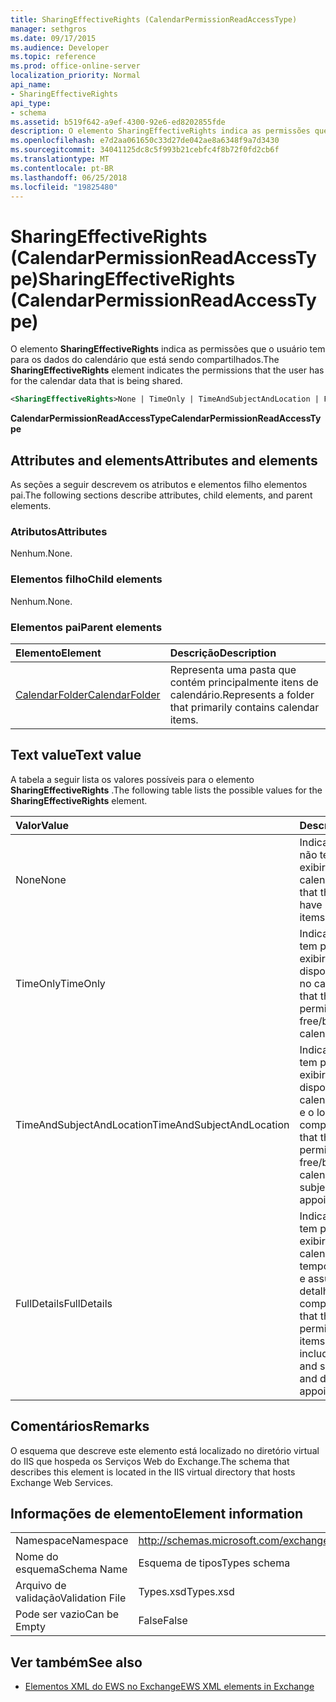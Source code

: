 ```yaml
---
title: SharingEffectiveRights (CalendarPermissionReadAccessType)
manager: sethgros
ms.date: 09/17/2015
ms.audience: Developer
ms.topic: reference
ms.prod: office-online-server
localization_priority: Normal
api_name:
- SharingEffectiveRights
api_type:
- schema
ms.assetid: b519f642-a9ef-4300-92e6-ed8202855fde
description: O elemento SharingEffectiveRights indica as permissões que o usuário tem para os dados do calendário que está sendo compartilhados.
ms.openlocfilehash: e7d2aa061650c33d27de042ae8a6348f9a7d3430
ms.sourcegitcommit: 34041125dc8c5f993b21cebfc4f8b72f0fd2cb6f
ms.translationtype: MT
ms.contentlocale: pt-BR
ms.lasthandoff: 06/25/2018
ms.locfileid: "19825480"
---
```

# <a name="sharingeffectiverights-calendarpermissionreadaccesstype"></a><span data-ttu-id="4f624-103">SharingEffectiveRights (CalendarPermissionReadAccessType)</span><span class="sxs-lookup"><span data-stu-id="4f624-103">SharingEffectiveRights (CalendarPermissionReadAccessType)</span></span>

<span data-ttu-id="4f624-104">O elemento **SharingEffectiveRights** indica as permissões que o usuário tem para os dados do calendário que está sendo compartilhados.</span><span class="sxs-lookup"><span data-stu-id="4f624-104">The **SharingEffectiveRights** element indicates the permissions that the user has for the calendar data that is being shared.</span></span> 
  
```XML
<SharingEffectiveRights>None | TimeOnly | TimeAndSubjectAndLocation | FullDetails</SharingEffectiveRights>
```

 <span data-ttu-id="4f624-105">**CalendarPermissionReadAccessType**</span><span class="sxs-lookup"><span data-stu-id="4f624-105">**CalendarPermissionReadAccessType**</span></span>
## <a name="attributes-and-elements"></a><span data-ttu-id="4f624-106">Attributes and elements</span><span class="sxs-lookup"><span data-stu-id="4f624-106">Attributes and elements</span></span>

<span data-ttu-id="4f624-107">As seções a seguir descrevem os atributos e elementos filho elementos pai.</span><span class="sxs-lookup"><span data-stu-id="4f624-107">The following sections describe attributes, child elements, and parent elements.</span></span>
  
### <a name="attributes"></a><span data-ttu-id="4f624-108">Atributos</span><span class="sxs-lookup"><span data-stu-id="4f624-108">Attributes</span></span>

<span data-ttu-id="4f624-109">Nenhum.</span><span class="sxs-lookup"><span data-stu-id="4f624-109">None.</span></span>
  
### <a name="child-elements"></a><span data-ttu-id="4f624-110">Elementos filho</span><span class="sxs-lookup"><span data-stu-id="4f624-110">Child elements</span></span>

<span data-ttu-id="4f624-111">Nenhum.</span><span class="sxs-lookup"><span data-stu-id="4f624-111">None.</span></span>
  
### <a name="parent-elements"></a><span data-ttu-id="4f624-112">Elementos pai</span><span class="sxs-lookup"><span data-stu-id="4f624-112">Parent elements</span></span>

|<span data-ttu-id="4f624-113">**Elemento**</span><span class="sxs-lookup"><span data-stu-id="4f624-113">**Element**</span></span>|<span data-ttu-id="4f624-114">**Descrição**</span><span class="sxs-lookup"><span data-stu-id="4f624-114">**Description**</span></span>|
|:-----|:-----|
|[<span data-ttu-id="4f624-115">CalendarFolder</span><span class="sxs-lookup"><span data-stu-id="4f624-115">CalendarFolder</span></span>](calendarfolder.md) <br/> |<span data-ttu-id="4f624-116">Representa uma pasta que contém principalmente itens de calendário.</span><span class="sxs-lookup"><span data-stu-id="4f624-116">Represents a folder that primarily contains calendar items.</span></span>  <br/> |
   
## <a name="text-value"></a><span data-ttu-id="4f624-117">Text value</span><span class="sxs-lookup"><span data-stu-id="4f624-117">Text value</span></span>

<span data-ttu-id="4f624-118">A tabela a seguir lista os valores possíveis para o elemento **SharingEffectiveRights** .</span><span class="sxs-lookup"><span data-stu-id="4f624-118">The following table lists the possible values for the **SharingEffectiveRights** element.</span></span> 
  
|<span data-ttu-id="4f624-119">**Valor**</span><span class="sxs-lookup"><span data-stu-id="4f624-119">**Value**</span></span>|<span data-ttu-id="4f624-120">**Descrição**</span><span class="sxs-lookup"><span data-stu-id="4f624-120">**Description**</span></span>|
|:-----|:-----|
|<span data-ttu-id="4f624-121">None</span><span class="sxs-lookup"><span data-stu-id="4f624-121">None</span></span>  <br/> |<span data-ttu-id="4f624-122">Indica que o usuário não tem permissão para exibir itens do calendário.</span><span class="sxs-lookup"><span data-stu-id="4f624-122">Indicates that the user does not have permission to view items in the calendar.</span></span>  <br/> |
|<span data-ttu-id="4f624-123">TimeOnly</span><span class="sxs-lookup"><span data-stu-id="4f624-123">TimeOnly</span></span>  <br/> |<span data-ttu-id="4f624-124">Indica que o usuário tem permissão para exibir o tempo de disponibilidade apenas no calendário.</span><span class="sxs-lookup"><span data-stu-id="4f624-124">Indicates that the user has permission to view only free/busy time in the calendar.</span></span>  <br/> |
|<span data-ttu-id="4f624-125">TimeAndSubjectAndLocation</span><span class="sxs-lookup"><span data-stu-id="4f624-125">TimeAndSubjectAndLocation</span></span>  <br/> |<span data-ttu-id="4f624-126">Indica que o usuário tem permissão para exibir o tempo de disponibilidade no calendário e o assunto e o local de compromissos.</span><span class="sxs-lookup"><span data-stu-id="4f624-126">Indicates that the user has permission to view free/busy time in the calendar and the subject and location of appointments.</span></span>  <br/> |
|<span data-ttu-id="4f624-127">FullDetails</span><span class="sxs-lookup"><span data-stu-id="4f624-127">FullDetails</span></span>  <br/> |<span data-ttu-id="4f624-128">Indica que o usuário tem permissão para exibir todos os itens do calendário, incluindo o tempo de livre/ocupado e assunto, local e detalhes dos compromissos.</span><span class="sxs-lookup"><span data-stu-id="4f624-128">Indicates that the user has permission to view all items in the calendar, including free/busy time and subject, location, and details of appointments.</span></span>  <br/> |
   
## <a name="remarks"></a><span data-ttu-id="4f624-129">Comentários</span><span class="sxs-lookup"><span data-stu-id="4f624-129">Remarks</span></span>

<span data-ttu-id="4f624-130">O esquema que descreve este elemento está localizado no diretório virtual do IIS que hospeda os Serviços Web do Exchange.</span><span class="sxs-lookup"><span data-stu-id="4f624-130">The schema that describes this element is located in the IIS virtual directory that hosts Exchange Web Services.</span></span>
  
## <a name="element-information"></a><span data-ttu-id="4f624-131">Informações de elemento</span><span class="sxs-lookup"><span data-stu-id="4f624-131">Element information</span></span>

|||
|:-----|:-----|
|<span data-ttu-id="4f624-132">Namespace</span><span class="sxs-lookup"><span data-stu-id="4f624-132">Namespace</span></span>  <br/> |http://schemas.microsoft.com/exchange/services/2006/types  <br/> |
|<span data-ttu-id="4f624-133">Nome do esquema</span><span class="sxs-lookup"><span data-stu-id="4f624-133">Schema Name</span></span>  <br/> |<span data-ttu-id="4f624-134">Esquema de tipos</span><span class="sxs-lookup"><span data-stu-id="4f624-134">Types schema</span></span>  <br/> |
|<span data-ttu-id="4f624-135">Arquivo de validação</span><span class="sxs-lookup"><span data-stu-id="4f624-135">Validation File</span></span>  <br/> |<span data-ttu-id="4f624-136">Types.xsd</span><span class="sxs-lookup"><span data-stu-id="4f624-136">Types.xsd</span></span>  <br/> |
|<span data-ttu-id="4f624-137">Pode ser vazio</span><span class="sxs-lookup"><span data-stu-id="4f624-137">Can be Empty</span></span>  <br/> |<span data-ttu-id="4f624-138">False</span><span class="sxs-lookup"><span data-stu-id="4f624-138">False</span></span>  <br/> |
   
## <a name="see-also"></a><span data-ttu-id="4f624-139">Ver também</span><span class="sxs-lookup"><span data-stu-id="4f624-139">See also</span></span>



- [<span data-ttu-id="4f624-140">Elementos XML do EWS no Exchange</span><span class="sxs-lookup"><span data-stu-id="4f624-140">EWS XML elements in Exchange</span></span>](ews-xml-elements-in-exchange.md)

